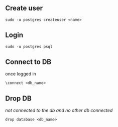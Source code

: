 ## Create user
```
sudo -u postgres createuser <name>
```


## Login
```
sudo -u postgres psql
```


## Connect to DB
once logged in
```
\connect <db_name>
```


## Drop DB
*not connected to the db and no other db connected*
```
drop database <db_name>
```
